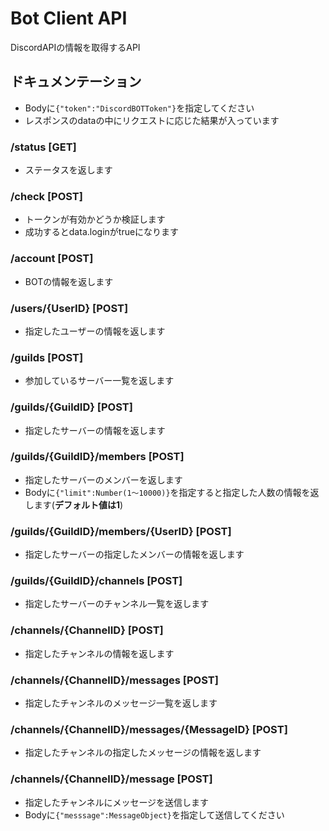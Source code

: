 # Bot Client API
DiscordAPIの情報を取得するAPI
## ドキュメンテーション
- Bodyに```{"token":"DiscordBOTToken"}```を指定してください
- レスポンスのdataの中にリクエストに応じた結果が入っています
### /status [GET]
- ステータスを返します
### /check [POST]
- トークンが有効かどうか検証します
- 成功するとdata.loginがtrueになります
### /account [POST]
- BOTの情報を返します
### /users/{UserID} [POST]
- 指定したユーザーの情報を返します
### /guilds [POST]
- 参加しているサーバー一覧を返します
### /guilds/{GuildID} [POST]
- 指定したサーバーの情報を返します
### /guilds/{GuildID}/members [POST]
- 指定したサーバーのメンバーを返します
- Bodyに```{"limit":Number(1〜10000)}```を指定すると指定した人数の情報を返します(**デフォルト値は1**)
### /guilds/{GuildID}/members/{UserID} [POST]
- 指定したサーバーの指定したメンバーの情報を返します
### /guilds/{GuildID}/channels [POST]
- 指定したサーバーのチャンネル一覧を返します
### /channels/{ChannelID} [POST]
- 指定したチャンネルの情報を返します
### /channels/{ChannelID}/messages [POST]
- 指定したチャンネルのメッセージ一覧を返します
### /channels/{ChannelID}/messages/{MessageID} [POST]
- 指定したチャンネルの指定したメッセージの情報を返します
### /channels/{ChannelID}/message [POST]
- 指定したチャンネルにメッセージを送信します
- Bodyに```{"messsage":MessageObject}```を指定して送信してください